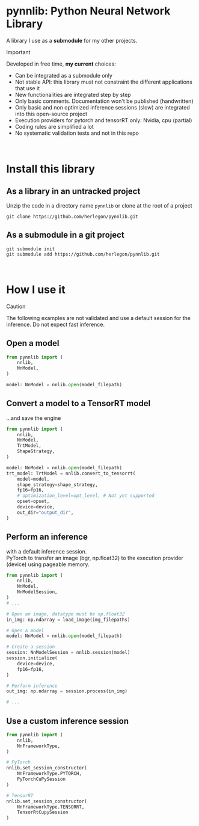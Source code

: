 # pynnlib: Python Neural Network Library

A library I use as a **submodule** for my other projects.


> [!IMPORTANT]
> Developed in free time, **my current** choices:
> - Can be integrated as a submodule only
> - Not stable API: this library must not constraint the different applications that use it
> - New functionalities are integrated step by step
> - Only basic comments. Documentation won't be published (handwritten)
> - Only basic and non optimized inference sessions (slow) are integrated into this open-source project
> - Execution providers for pytorch and tensorRT only: Nvidia, cpu (partial)
> - Coding rules are simplified a lot
> - No systematic validation tests and not in this repo

<br/>

# Install this library

## As a library in an untracked project
Unzip the code in a directory name `pynnlib`
or clone at the root of a project
```
git clone https://github.com/herlegon/pynnlib.git
```
## As a submodule in a git project
```
git submodule init
git submodule add https://github.com/herlegon/pynnlib.git
```

<br/>

# How I use it
> [!CAUTION]
> The following examples are not validated and use a default session for the inference. Do not expect fast inference.


## Open a model

```python
from pynnlib import (
    nnlib,
    NnModel,
)

model: NnModel = nnlib.open(model_filepath)
```


## Convert a model to a TensorRT model
...and save the engine

```python
from pynnlib import (
    nnlib,
    NnModel,
    TrtModel,
    ShapeStrategy,
)

model: NnModel = nnlib.open(model_filepath)
trt_model: TrtModel = nnlib.convert_to_tensorrt(
    model=model,
    shape_strategy=shape_strategy,
    fp16=fp16,
    # optimization_level=opt_level, # Not yet supported
    opset=opset,
    device=device,
    out_dir="output_dir",
)
```

## Perform an inference
with a default inference session.<br/>
PyTorch to transfer an image (bgr, np.float32) to the execution provider (device) using pageable memory.


```python
from pynnlib import (
    nnlib,
    NnModel,
    NnModelSession,
)
# ...

# Open an image, datatype must be np.float32
in_img: np.ndarray = load_image(img_filepaths)

# Open a model
model: NnModel = nnlib.open(model_filepath)

# Create a session
session: NnModelSession = nnlib.session(model)
session.initialize(
    device=device,
    fp16=fp16,
)

# Perform inference
out_img: np.ndarray = session.process(in_img)

# ...

```

## Use a custom inference session

```python
from pynnlib import (
    nnlib,
    NnFrameworkType,
)

# PyTorch
nnlib.set_session_constructor(
    NnFrameworkType.PYTORCH,
    PyTorchCuPySession
)

# TensorRT
nnlib.set_session_constructor(
    NnFrameworkType.TENSORRT,
    TensorRtCupySession
)

```
